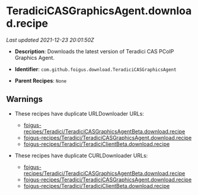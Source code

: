 # TeradiciCASGraphicsAgent.download.recipe

_Last updated 2021-12-23 20:01:50Z_

- **Description**: Downloads the latest version of Teradici CAS PCoIP Graphics Agent.

- **Identifier**: `com.github.foigus.download.TeradiciCASGraphicsAgent`

- **Parent Recipes**: `None`


## Warnings

- These recipes have duplicate URLDownloader URLs:
    - [foigus-recipes/Teradici/TeradiciCASGraphicsAgentBeta.download.recipe](/autopkg-dupe-tracker/foigus-recipes/Teradici/TeradiciCASGraphicsAgentBeta.download.recipe)
    - [foigus-recipes/Teradici/TeradiciCASGraphicsAgent.download.recipe](/autopkg-dupe-tracker/foigus-recipes/Teradici/TeradiciCASGraphicsAgent.download.recipe)
    - [foigus-recipes/Teradici/TeradiciClientBeta.download.recipe](/autopkg-dupe-tracker/foigus-recipes/Teradici/TeradiciClientBeta.download.recipe)

- These recipes have duplicate CURLDownloader URLs:
    - [foigus-recipes/Teradici/TeradiciCASGraphicsAgentBeta.download.recipe](/autopkg-dupe-tracker/foigus-recipes/Teradici/TeradiciCASGraphicsAgentBeta.download.recipe)
    - [foigus-recipes/Teradici/TeradiciCASGraphicsAgent.download.recipe](/autopkg-dupe-tracker/foigus-recipes/Teradici/TeradiciCASGraphicsAgent.download.recipe)
    - [foigus-recipes/Teradici/TeradiciClientBeta.download.recipe](/autopkg-dupe-tracker/foigus-recipes/Teradici/TeradiciClientBeta.download.recipe)